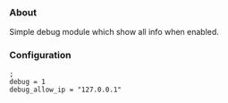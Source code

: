 ### About

Simple debug module which show all info when enabled. 

### Configuration
    ;
    debug = 1
    debug_allow_ip = "127.0.0.1"
